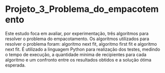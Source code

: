 # Projeto_3_Problema_do_empacotemento

Este estudo foca em avaliar, por experimentação, três algoritmos para resolver o problema do empacotamento. Os algoritmos utilizados para resolver o problema foram: algoritmo next fit, algoritmo first fit e algoritmo next fit. É utilizado a linguagem Python para realização dos testes, medindo o tempo de execução, a quantidade minima de recipientes para cada algoritmo e um confronto entre os resultados obtidos e a solução ótima esperada.
